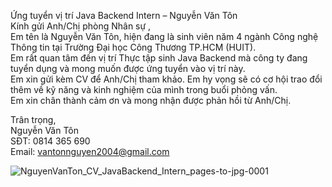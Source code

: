 Ứng tuyển vị trí Java Backend Intern – Nguyễn Văn Tôn <br>
Kính gửi Anh/Chị phòng Nhân sự ,<br>
Em tên là Nguyễn Văn Tôn, hiện đang là sinh viên năm 4 ngành Công nghệ Thông tin tại Trường Đại học Công Thương TP.HCM (HUIT). <br>
Em rất quan tâm đến vị trí Thực tập sinh Java Backend mà công ty đang tuyển dụng và mong muốn được ứng tuyển vào vị trí này.<br>
Em xin gửi kèm CV để Anh/Chị tham khảo. Em hy vọng sẽ có cơ hội trao đổi thêm về kỹ năng và kinh nghiệm của mình trong buổi phỏng vấn.<br>
Em xin chân thành cảm ơn và mong nhận được phản hồi từ Anh/Chị.  <br>

Trân trọng,  <br>
Nguyễn Văn Tôn <br>
SĐT: 0814 365 690 <br>
Email: vantonnguyen2004@gmail.com <br>

![NguyenVanTon_CV_JavaBackend_Intern_pages-to-jpg-0001](https://github.com/user-attachments/assets/ed4b0725-59b0-4b7f-a117-829c086dfc38)

